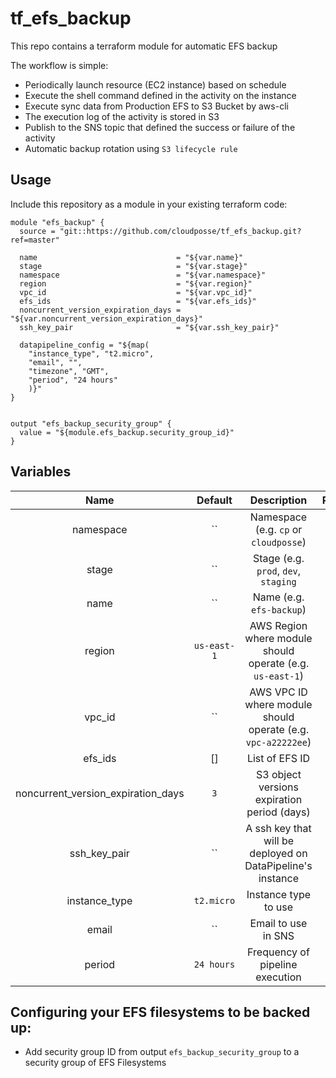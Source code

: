 # tf_efs_backup

This repo contains a terraform module for automatic EFS backup

The workflow is simple:
* Periodically launch resource (EC2 instance) based on schedule
* Execute the shell command defined in the activity on the instance
* Execute sync data from Production EFS to S3 Bucket by aws-cli
* The execution log of the activity is stored in S3
* Publish to the SNS topic that defined the success or failure of the activity
* Automatic backup rotation using `S3 lifecycle rule`

## Usage

Include this repository as a module in your existing terraform code:

```
module "efs_backup" {
  source = "git::https://github.com/cloudposse/tf_efs_backup.git?ref=master"

  name                               = "${var.name}"
  stage                              = "${var.stage}"
  namespace                          = "${var.namespace}"
  region                             = "${var.region}"
  vpc_id                             = "${var.vpc_id}"
  efs_ids                            = "${var.efs_ids}"
  noncurrent_version_expiration_days = "${var.noncurrent_version_expiration_days}"
  ssh_key_pair                       = "${var.ssh_key_pair}"

  datapipeline_config = "${map(
    "instance_type", "t2.micro",
    "email", "",
    "timezone", "GMT",
    "period", "24 hours"
    )}"
}


output "efs_backup_security_group" {
  value = "${module.efs_backup.security_group_id}"
}
```


## Variables

|  Name                        |  Default       |  Description                                             | Required |
|:----------------------------:|:--------------:|:--------------------------------------------------------:|:--------:|
| namespace                    | ``             | Namespace (e.g. `cp` or `cloudposse`)                    | Yes      |
| stage                        | ``             | Stage (e.g. `prod`, `dev`, `staging`                     | Yes      |
| name                         | ``             | Name  (e.g. `efs-backup`)                                | Yes      |
| region                       | `us-east-1`    | AWS Region where module should operate (e.g. `us-east-1`)| Yes      |
| vpc_id                       | ``             | AWS VPC ID where module should operate (e.g. `vpc-a22222ee`)| Yes   |
| efs_ids                      | []             | List of EFS ID                                           | Yes      |
| noncurrent_version_expiration_days| `3`       | S3 object versions expiration period (days)              | Yes      |
| ssh_key_pair                 | ``             | A ssh key that will be deployed on DataPipeline's instance| Yes     |
| instance_type                | `t2.micro`     | Instance type to use                                     | No       |
| email                        | ``             | Email to use in SNS                                      | Yes      |
| period                       | `24 hours`     | Frequency of pipeline execution                          | No       |



## Configuring your EFS filesystems to be backed up:
* Add security group ID from output `efs_backup_security_group`
to a security group of EFS Filesystems


